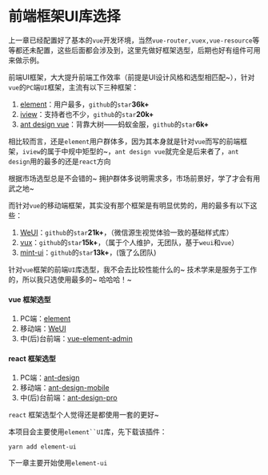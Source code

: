 # 前端框架UI库选择

上一章已经配置好了基本的`vue`开发环境，当然`vue-router,vuex,vue-resource`等等都还未配置，这些后面都会涉及到，这里先做好框架选型，后期也好有组件可用来做示例。

前端UI框架，大大提升前端工作效率（前提是UI设计风格和选型相匹配~），针对`vue`的`PC`端`UI`框架，主流有以下三种框架：

1. [element](http://element.eleme.io/#/zh-CN)：用户最多，`github`的`star`**36k+**
2. [iview](https://www.iviewui.com/)：支持者也不少，`github`的`star`**20k+**
3. [ant design vue](https://vue.ant.design/docs/vue/introduce-cn/)：背靠大树——蚂蚁金服，`github`的`star`**6k+**

相比较而言，还是`element`用户群体多，因为其本身就是针对`vue`而写的前端框架，`iview`的属于中规中矩型的~，`ant design vue`就完全是后来者了，`ant design`用的最多的还是`react`方向

根据市场选型总是不会错的~ 拥护群体多说明需求多，市场前景好，学了才会有用武之地~ 

而针对`vue`的移动端框架，其实没有那个框架是有明显优势的，用的最多有以下这些：

1. [WeUI](https://github.com/Tencent/weui)：`github`的`star`**21k+**，（微信源生视觉体验一致的基础样式库）
2. [vux](https://github.com/airyland/vux)：`github`的`star`**15k+**，（属于个人维护，无团队，基于`weui`和`vue`）
3. [mint-ui](https://github.com/ElemeFE/mint-ui)：`github`的`star`**13k+**，(饿了么团队)

针对`vue`框架的前端`UI`库选型，我不会去比较性能什么的~ 技术学来是服务于工作的，所以我只选使用最多的~ 哈哈哈！~

#### vue 框架选型

1. PC端：[element](http://element.eleme.io/#/zh-CN)
2. 移动端：[WeUI](https://github.com/Tencent/weui)
3. 中(后)台前端：[vue-element-admin](https://github.com/PanJiaChen/vue-element-admin)

#### react 框架选型

1. PC端：[ant-design](https://github.com/ant-design/ant-design)
2. 移动端：[ant-design-mobile](https://github.com/ant-design/ant-design-mobile)
3. 中(后)台前端：[ant-design-pro](https://github.com/ant-design/ant-design-pro)

`react` 框架选型个人觉得还是都使用一套的更好~


本项目会主要使用`element``UI`库，先下载该插件：

```
yarn add element-ui
```

下一章主要开始使用`element-ui`
